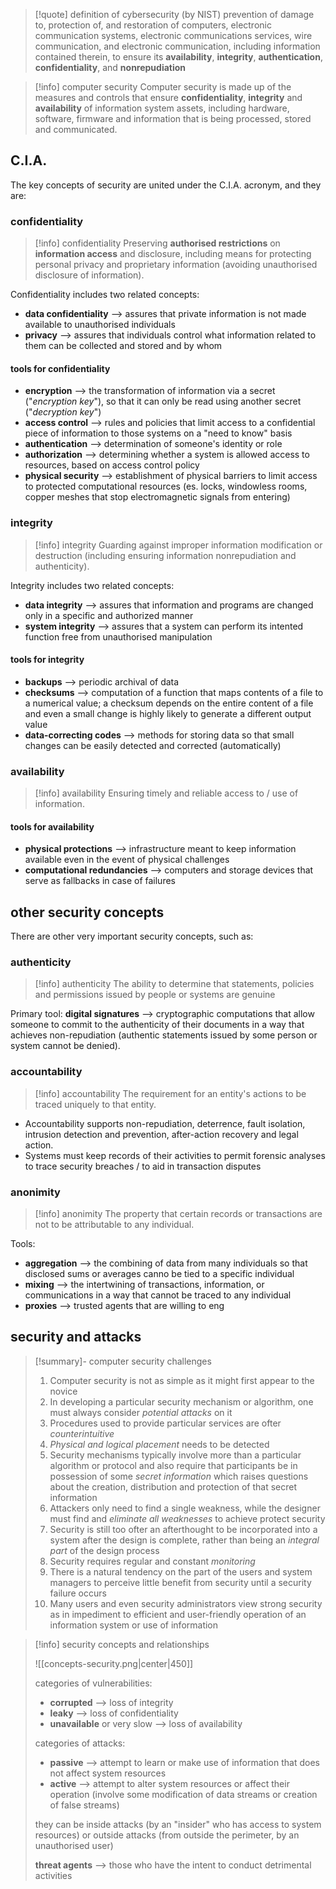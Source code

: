 >[!quote] definition of cybersecurity (by NIST)
>prevention of damage to, protection of, and restoration of computers, electronic communication systems, electronic communications services, wire communication, and electronic communication, including information contained therein, to ensure its **availability**, **integrity**, **authentication**, **confidentiality**, and **nonrepudiation**

>[!info] computer security
>Computer security is made up of the measures and controls that ensure **confidentiality**, **integrity** and **availability** of information system assets, including hardware, software, firmware and information that is being processed, stored and communicated.

## C.I.A.
The key concepts of security are united under the C.I.A. acronym, and they are:
### confidentiality

>[!info] confidentiality
> Preserving **authorised restrictions** on **information access** and disclosure, including means for protecting personal privacy and proprietary information
> (avoiding unauthorised disclosure of information).

Confidentiality includes two related concepts:
- **data confidentiality** ⟶ assures that private information is not made available to unauthorised individuals
- **privacy** ⟶ assures that individuals control what information related to them can be collected and stored and by whom
#### tools for confidentiality
- **encryption** ⟶ the transformation of information via a secret ("*encryption key*"), so that it can only be read using another secret ("*decryption key*")
- **access control** ⟶ rules and policies that limit access to a confidential piece of information to those systems on a "need to know" basis
- **authentication** ⟶ determination of someone's identity or role 
- **authorization** ⟶ determining whether a system is allowed access to resources, based on access control policy
- **physical security** ⟶ establishment of physical barriers to limit access to protected computational resources (es. locks, windowless rooms, copper meshes that stop electromagnetic signals from entering)

### integrity
>[!info] integrity
> Guarding against improper information modification or destruction (including ensuring information nonrepudiation and authenticity).

Integrity includes two related concepts:
- **data integrity** ⟶ assures that information and programs are changed only in a specific and authorized manner
- **system integrity** ⟶ assures that a system can perform its intented function free from unauthorised manipulation

#### tools for integrity
- **backups** ⟶ periodic archival of data
- **checksums** ⟶ computation of a function that maps contents of a file to a numerical value; a checksum depends on the entire content of a file and even a small change is highly likely to generate a different output value
- **data-correcting codes** ⟶ methods for storing data so that small changes can be easily detected and corrected (automatically)

### availability
>[!info] availability
> Ensuring timely and reliable access to / use of information.

#### tools for availability
- **physical protections** ⟶ infrastructure meant to keep information available even in the event of physical challenges
- **computational redundancies** ⟶ computers and storage devices that serve as fallbacks in case of failures

## other security concepts
There are other very important security concepts, such as:

### authenticity
>[!info] authenticity
>The ability to determine that statements, policies and permissions issued by people or systems are genuine

Primary tool: **digital signatures** ⟶ cryptographic computations that allow someone to commit to the authenticity of their documents in a way that achieves non-repudiation (authentic statements issued by some person or system cannot be denied).

### accountability
>[!info] accountability
>The requirement for an entity's actions to be traced uniquely to that entity.

- Accountability supports non-repudiation, deterrence, fault isolation, intrusion detection and prevention, after-action recovery and legal action.
- Systems must keep records of their activities to permit forensic analyses to trace security breaches / to aid in transaction disputes

### anonimity
>[!info] anonimity
> The property that certain records or transactions are not to be attributable to any individual.

Tools:
- **aggregation** ⟶ the combining of data from many individuals so that disclosed sums or averages canno be tied to a specific individual
- **mixing** ⟶ the intertwining of transactions, information, or communications in a way that cannot be traced to any individual
- **proxies** ⟶ trusted agents that are willing to eng

## security and attacks

> [!summary]- computer security challenges
> 1. Computer security is not as simple as it might first appear to the novice
> 2. In developing a particular security mechanism or algorithm, one must always consider *potential attacks* on it
> 3. Procedures used to provide particular services are ofter *counterintuitive*
> 4. *Physical and logical placement* needs to be detected
> 5. Security mechanisms typically involve more than a particular algorithm or protocol and also require that participants be in possession of some *secret information* which raises questions about the creation, distribution and protection of that secret information
> 6. Attackers only need to find a single weakness, while the designer must find and *eliminate all weaknesses* to achieve protect security
> 7. Security is still too ofter an afterthought to be incorporated into a system after the design is complete, rather than being an *integral part* of the design process
> 8. Security requires regular and constant *monitoring*
> 9. There is a natural tendency on the part of the users and system managers to perceive little benefit from security until a security failure occurs
> 10. Many users and even security administrators view strong security as in impediment to efficient and user-friendly operation of an information system or use of information

> [!info] security concepts and relationships
> 
> ![[concepts-security.png|center|450]]
> 
> categories of vulnerabilities:
> - **corrupted** ⟶ loss of integrity
> - **leaky** ⟶ loss of confidentiality
> - **unavailable** or very slow ⟶ loss of availability
> 
> categories of attacks:
> - **passive** ⟶ attempt to learn or make use of information that does not affect system resources
> - **active** ⟶ attempt to alter system resources or affect their operation (involve some modification of data streams or creation of false streams) 
> 
> they can be inside attacks (by an "insider" who has access to system resources) or outside attacks (from outside the perimeter, by an unauthorised user)
> 
> **threat agents** ⟶ those who have the intent to conduct detrimental activities
> 

